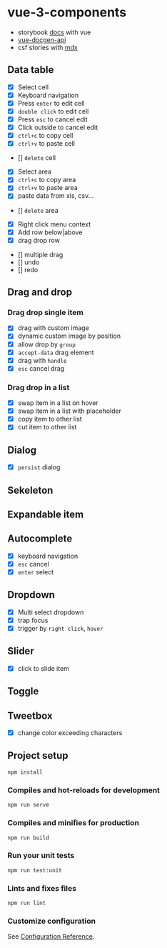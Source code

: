 # vue-3-components

- storybook [docs](https://github.com/storybookjs/storybook/tree/next/addons/docs/vue) with vue
- [vue-docgen-api](https://github.com/vue-styleguidist/vue-styleguidist/tree/dev/packages/vue-docgen-api)
- csf stories with [mdx](https://github.com/storybookjs/storybook/blob/next/addons/docs/docs/recipes.md#csf-stories-with-mdx-docs)

## Data table

- [x] Select cell
- [x] Keyboard navigation
- [x] Press `enter` to edit cell
- [x] `double click` to edit cell
- [x] Press `esc` to cancel edit
- [x] Click outside to cancel edit
- [x] `ctrl+c` to copy cell
- [x] `ctrl+v` to paste cell
- [] `delete` cell
- [x] Select area
- [x] `ctrl+c` to copy area
- [x] `ctrl+v` to paste area
- [x] paste data from xls, csv...
- [] `delete` area
- [x] Right click menu context
- [x] Add row below|above
- [x] drag drop row
- [] multiple drag
- [] undo
- [] redo

## Drag and drop

### Drag drop single item
- [x] drag with custom image
- [x] dynamic custom image by position
- [x] allow drop by `group` 
- [x] `accept-data` drag element
- [x] drag with `handle`
- [x] `esc` cancel drag

### Drag drop in a list
- [x] swap item in a list on hover
- [x] swap item in a list with placeholder
- [x] copy item to other list
- [x] cut item to other list

## Dialog
- [x] `persist` dialog
## Sekeleton
## Expandable item
## Autocomplete
- [x] keyboard navigation
- [x] `esc` cancel
- [x] `enter` select
## Dropdown
- [x] Multi select dropdown
- [x] trap focus
- [x] trigger by `right click`, `hover`
## Slider
- [x] click to slide item
## Toggle
## Tweetbox
- [x] change color exceeding characters

## Project setup
```
npm install
```

### Compiles and hot-reloads for development
```
npm run serve
```

### Compiles and minifies for production
```
npm run build
```

### Run your unit tests
```
npm run test:unit
```

### Lints and fixes files
```
npm run lint
```

### Customize configuration
See [Configuration Reference](https://cli.vuejs.org/config/).
